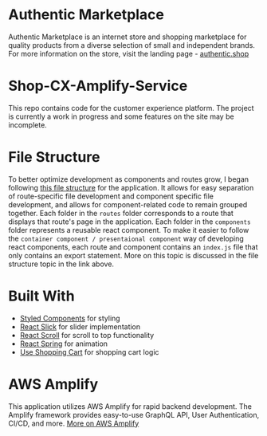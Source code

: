 # Authentic Marketplace
Authentic Marketplace is an internet store and shopping marketplace  for quality products from a diverse selection of small and independent brands. For more information on the store, visit the landing page - [authentic.shop](https://www.authentic.shop/)

# Shop-CX-Amplify-Service
This repo contains code for the customer experience platform. The project is currently a work in progress and some features on the site may be incomplete.

# File Structure
To better optimize development as components and routes grow, I began following [this file structure](https://charles-stover.medium.com/optimal-file-structure-for-react-applications-f3e35ad0a145) for the application. It allows for easy separation of route-specific file development and component specific file development, and allows for component-related code to remain grouped together. Each folder in the `routes` folder corresponds to a route that displays that route's page in the application. Each folder in the `components` folder represents a reusable react component. To make it easier to follow the `container component / presentaional component` way of developing react components, each route and component contains an `index.js` file that only contains an export statement. More on this topic is discussed in the file structure topic in the link above.

# Built With
- [Styled Components](https://github.com/styled-components/styled-components) for styling
- [React Slick](https://github.com/akiran/react-slick) for slider implementation
- [React Scroll](https://github.com/fisshy/react-scroll) for scroll to top functionality
- [React Spring](https://github.com/pmndrs/react-spring) for animation
- [Use Shopping Cart](https://github.com/dayhaysoos/use-shopping-cart) for shopping cart logic

# AWS Amplify
This application utilizes AWS Amplify for rapid backend development. The Amplify framework provides easy-to-use GraphQL API, User Authentication, CI/CD, and more. [More on AWS Amplify](https://aws.amazon.com/amplify/?nc=sn&loc=0)